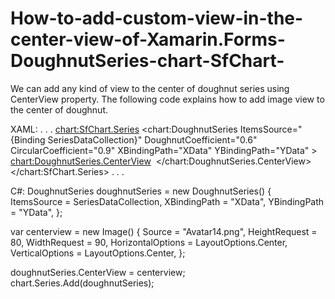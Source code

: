 # How-to-add-custom-view-in-the-center-view-of-Xamarin.Forms-DoughnutSeries-chart-SfChart-

We can add any kind of view to the center of doughnut series using CenterView property. The following code explains how to add image view to the center of doughnut. 

XAML:
. . .
<chart:SfChart.Series>
    <chart:DoughnutSeries ItemsSource="{Binding SeriesDataCollection}" 
                          DoughnutCoefficient="0.6" 
                          CircularCoefficient="0.9"
                          XBindingPath="XData" 
                          YBindingPath="YData" >
        <chart:DoughnutSeries.CenterView>
            <StackLayout>
                <Image Source="Avatar14.png" 
                       HeightRequest="80" 
                       WidthRequest="90" 
                       HorizontalOptions="Center" 
                       VerticalOptions="Center"/>
            </StackLayout>
        </chart:DoughnutSeries.CenterView>
</chart:SfChart.Series>
. . .

C#:
DoughnutSeries doughnutSeries = new DoughnutSeries()
{
    ItemsSource = SeriesDataCollection,
    XBindingPath = "XData",
    YBindingPath = "YData",
};

var centerview = new Image()
{
    Source = "Avatar14.png",
    HeightRequest = 80,
    WidthRequest = 90,
    HorizontalOptions = LayoutOptions.Center,
    VerticalOptions = LayoutOptions.Center,
};

doughnutSeries.CenterView = centerview;
chart.Series.Add(doughnutSeries);

